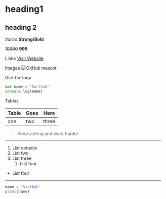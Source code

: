 # heading1
## heading 2

_Italics_
**Strong/Bold**

~~10000~~ **999**

Links
[Visit Website](https://github.com/sarthakray2 "GitHub")

Images
![GitHub mascot](https://github.githubassets.com/images/modules/logos_page/GitHub-Mark.png "GitHub mascot")

Use `for` loop

```javascript
var name = "Sarthak"
console.log(name)

```

Tables

|Table |Goes |Here |
|---|---|---|
|one |two |three |


>Keep smiling and work harder

---
1. List console
2. List two
3. List three
   1. List four

- List four
***

```python
name = "Sarthak"
print(name)

```

